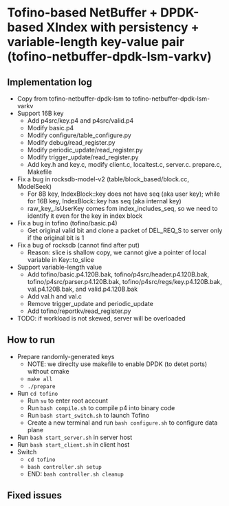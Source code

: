 # Tofino-based NetBuffer + DPDK-based XIndex with persistency + variable-length key-value pair (tofino-netbuffer-dpdk-lsm-varkv)

## Implementation log

- Copy from tofino-netbuffer-dpdk-lsm to tofino-netbuffer-dpdk-lsm-varkv
- Support 16B key
	+ Add p4src/key.p4 and p4src/valid.p4
	+ Modify basic.p4
	+ Modify configure/table_configure.py
	+ Modify debug/read_register.py
	+ Modify periodic_update/read_register.py
	+ Modify trigger_update/read_register.py
	+ Add key.h and key.c, modify client.c, localtest.c, server.c. prepare.c, Makefile
- Fix a bug in rocksdb-model-v2 (table/block_based/block.cc, ModelSeek)
	+ For 8B key, IndexBlock::key does not have seq (aka user key); while for 16B key, IndexBlock::key has seq (aka internal key)
	+ raw_key_.IsUserKey comes fom index_includes_seq, so we need to identify it even for the key in index block
- Fix a bug in tofino (tofino/basic.p4)
	+ Get original valid bit and clone a packet of DEL_REQ_S to server only if the original bit is 1
- Fix a bug of rocksdb (cannot find after put)
	+ Reason: slice is shallow copy, we cannot give a pointer of local variable in Key::to_slice
- Support variable-length value
	+ Add tofino/basic.p4.120B.bak, tofino/p4src/header.p4.120B.bak, tofino/p4src/parser.p4.120B.bak, tofino/p4src/regs/key.p4.120B.bak,
	val.p4.120B.bak, and valid.p4.120B.bak
	+ Add val.h and val.c
	+ Remove trigger_update and periodic_update
	+ Add tofino/reportkv/read_register.py
- TODO: if workload is not skewed, server will be overloaded

## How to run

- Prepare randomly-generated keys
	+ NOTE: we direclty use makefile to enable DPDK (to detet ports) without cmake
	+ `make all`
	+ `./prepare`
- Run `cd tofino`
	+ Run `su` to enter root account
	+ Run `bash compile.sh` to compile p4 into binary code
	+ Run `bash start_switch.sh` to launch Tofino
	+ Create a new terminal and run `bash configure.sh` to configure data plane
- Run `bash start_server.sh` in server host
- Run `bash start_client.sh` in client host
- Switch
	+ `cd tofino`
	+ `bash controller.sh setup`
	+ END: `bash controller.sh cleanup`

## Fixed issues
